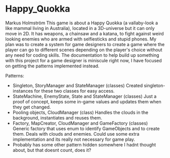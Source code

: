 # Happy_Quokka

Markus Holmström 
This game is about a Happy Quokka (a vallaby-look a like mammal living in Australia), 
located in a 3D-universe but it can only move in 2D. It has weapons, a chainsaw and a katana, to fight against weird looking
enemies who are armed with selfiesticks and stupid phones. My plan was to create a system for game designers to create a 
game where the player can go to different scenes depending on the player's choice without any need for coding skills. 
The documentation to help build up something with this project for a game designer is miniscule right now, I have 
focused on getting the patterns implemented instead.

Patterns:
- Singleton, StoryManager and StateManager (classes)
Created singleton-instances for these two classes for easy access.
- StateMachine, EnemyState, State and StateManager (classes)
Just a proof of concept, keeps some in-game values and updates them when they get changed.
- Pooling objects, CloudManager (class)
Handles the clouds in the background, instantiates and reuses them.
- Factory, MapCreator, CloudManager and GameFactory (classes)
Generic factory that uses enum to identify GameObjects and to create them. Deals with clouds and enemies.
Could use some extra implementation and its really not necessary for game play.
- Probably has some other pattern hidden somewhere I hadnt thought about, but that doesnt count, does it?
